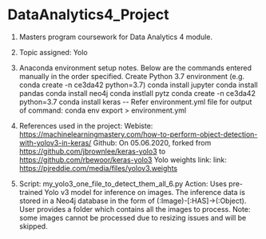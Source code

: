 # DataAnalytics4_Project
1) Masters program coursework for Data Analytics 4 module.

2) Topic assigned: Yolo

3) Anaconda environment setup notes. Below are the commands entered manually in the order specified.
Create Python 3.7 environment (e.g. conda create -n ce3da42 python=3.7)
conda install jupyter
conda install pandas
conda install neo4j
conda instlall pytz
conda create -n ce3da42 python=3.7
conda install keras
-- Refer environment.yml file for output of command: conda env export > environment.yml

4) References used in the project:
Webiste: https://machinelearningmastery.com/how-to-perform-object-detection-with-yolov3-in-keras/
Github: On 05.06.2020, forked from https://github.com/jbrownlee/keras-yolo3 to https://github.com/rbewoor/keras-yolo3
Yolo weights link: link: https://pjreddie.com/media/files/yolov3.weights

5) Script: my_yolo3_one_file_to_detect_them_all_6.py
Action: Uses pre-trained Yolo v3 model for inference on images. The inference data is stored in a Neo4j database in the form of (:Image)-[:HAS]->(:Object). User provides a folder which contains all the images to process. Note: some images cannot be processed due to resizing issues and will be skipped.

